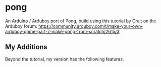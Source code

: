 # pong
An Arduino / Arduboy port of Pong, build using this tutorial by Crait on the Arduboy forum:
https://community.arduboy.com/t/make-your-own-arduboy-game-part-7-make-pong-from-scratch/2615/3

## My Additions
Beyond the tutorial, my version has the following features:
